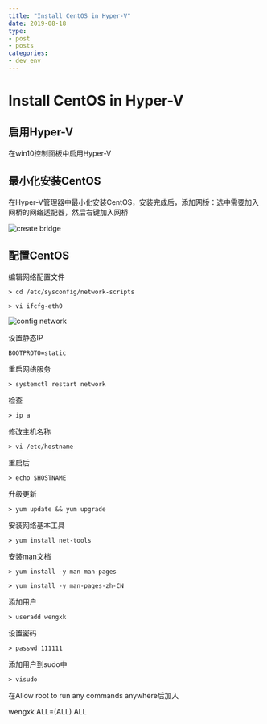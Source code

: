 ```yaml
---
title: "Install CentOS in Hyper-V"
date: 2019-08-18
type:
- post 
- posts
categories:
- dev_env
---
```


# Install CentOS in Hyper-V

## 启用Hyper-V

在win10控制面板中启用Hyper-V

## 最小化安装CentOS

在Hyper-V管理器中最小化安装CentOS，安装完成后，添加网桥：选中需要加入网桥的网络适配器，然后右键加入网桥

![create bridge](/images/dev_env/create_bridge.png)

## 配置CentOS

编辑网络配置文件

`> cd /etc/sysconfig/network-scripts`

`> vi ifcfg-eth0`

![config network](/images/dev_env/config_network.png)

设置静态IP

`BOOTPROTO=static`

重启网络服务

`> systemctl restart network`

检查

`> ip a`

修改主机名称

`> vi /etc/hostname`

重启后

`> echo $HOSTNAME`

升级更新

`> yum update && yum upgrade`

安装网络基本工具

`> yum install net-tools`

安装man文档

`> yum install -y man man-pages`

`> yum install -y man-pages-zh-CN`

添加用户

`> useradd wengxk`

设置密码

`> passwd 111111`

添加用户到sudo中

`> visudo`

在Allow root to run any commands anywhere后加入

wengxk  ALL=(ALL)       ALL
